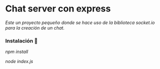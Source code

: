 # Chat server con express

_Este un proyecto pequeño donde se hace uso de la biblioteca socket.io para la creación de un chat._

### Instalación 🔧

_npm install_

_node index.js_
